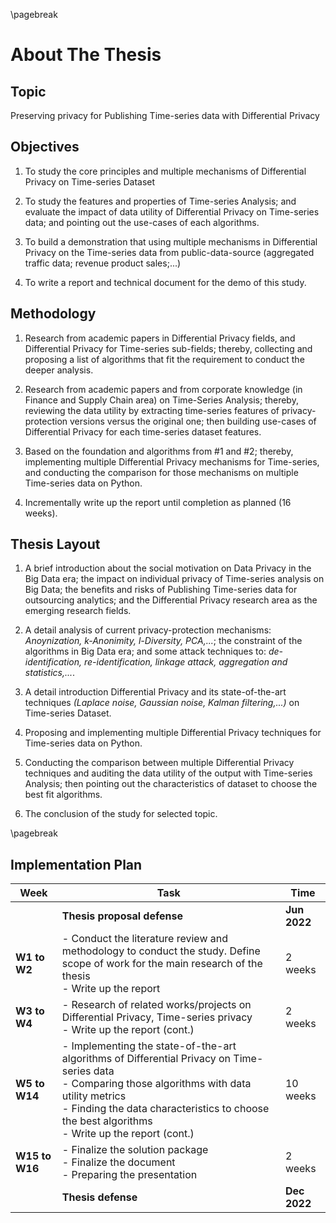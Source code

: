 \pagebreak

# About The Thesis

## Topic

Preserving privacy for Publishing Time-series data with Differential Privacy

## Objectives

1. To study the core principles and multiple mechanisms of Differential Privacy on Time-series Dataset
   
2. To study the features and properties of Time-series Analysis; and evaluate the impact of data utility of Differential Privacy on Time-series data; and pointing out the use-cases of each algorithms.

3. To build a demonstration that using multiple mechanisms in Differential Privacy on the Time-series data from public-data-source (aggregated traffic data; revenue product sales;...) 

4. To write a report and technical document for the demo of this study.


## Methodology

1. Research from academic papers in Differential Privacy fields, and Differential Privacy for Time-series sub-fields; thereby, collecting and proposing a list of algorithms that fit the requirement to conduct the deeper analysis.

2. Research from academic papers and from corporate knowledge (in Finance and Supply Chain area) on Time-Series Analysis; thereby, reviewing the data utility by extracting time-series features of privacy-protection versions versus the original one; then building use-cases of Differential Privacy for each time-series dataset features.

3. Based on the foundation and algorithms from #1 and #2; thereby, implementing multiple Differential Privacy mechanisms for Time-series, and conducting the comparison for those mechanisms on multiple Time-series data on Python.

4. Incrementally write up the report until completion as planned (16 weeks).

## Thesis Layout

1. A brief introduction about the social motivation on Data Privacy in the Big Data era; the impact on individual privacy of Time-series analysis on Big Data; the benefits and risks of Publishing Time-series data for outsourcing analytics; and the Differential Privacy research area as the emerging research fields.

2. A detail analysis of current privacy-protection mechanisms: *Anoynization, k-Anonimity, l-Diversity, PCA,...*; the constraint of the algorithms in Big Data era; and some attack techniques to: *de-identification, re-identification, linkage attack, aggregation and statistics,...*.

3. A detail introduction Differential Privacy and its state-of-the-art techniques *(Laplace noise, Gaussian noise, Kalman filtering,...)* on Time-series Dataset.

4. Proposing and implementing multiple Differential Privacy techniques for Time-series data on Python.

5. Conducting the comparison between multiple Differential Privacy techniques and auditing the data utility of the output with Time-series Analysis; then pointing out the characteristics of dataset to choose the best fit algorithms.

6. The conclusion of the study for selected topic.

\pagebreak

## Implementation Plan

| **Week**       | **Task**                                                                                                                                                                                                                                                                   | **Time**     |
|----------------|----------------------------------------------------------------------------------------------------------------------------------------------------------------------------------------------------------------------------------------------------------------------------|--------------|
|                | **Thesis proposal defense**                                                                                                                                                                                                                                                | **Jun 2022** |
| **W1 to W2**   | - Conduct the literature review   and methodology to conduct the study. Define scope of work for the main   research of the thesis<br>     - Write up the report                                                                                                           | 2 weeks      |
| **W3 to W4**   | - Research of related   works/projects on Differential Privacy, Time-series privacy<br>     - Write up the report (cont.)                                                                                                                                                  | 2 weeks      |
| **W5 to W14**  | - Implementing the   state-of-the-art algorithms of Differential Privacy on Time-series data<br>     - Comparing those algorithms with data utility metrics<br>     - Finding the data characteristics to choose the best algorithms<br>     - Write up the report (cont.) | 10 weeks     |
| **W15 to W16** | - Finalize the solution   package<br>     - Finalize the document<br>     - Preparing the presentation                                                                                                                                                                     | 2 weeks      |
|                | **Thesis defense**                                                                                                                                                                                                                                                         | **Dec 2022** |